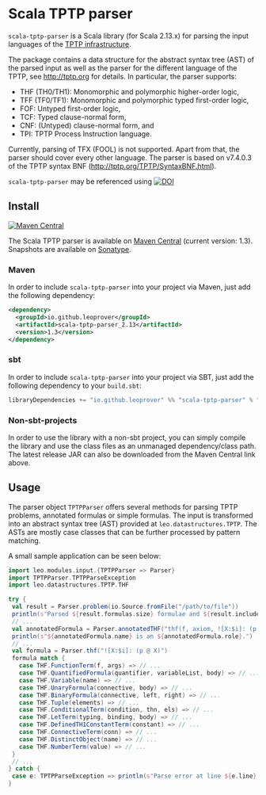 Scala TPTP parser 
========

`scala-tptp-parser` is a Scala library (for Scala 2.13.x) for parsing the input languages of the [TPTP infrastructure](http://tptp.org).

The package contains a data structure for the abstract syntax tree (AST) of the parsed input as well as the parser for the different language of the TPTP, see http://tptp.org for details. In particular, the parser supports:

  * THF (TH0/TH1): Monomorphic and polymorphic higher-order logic,
  * TFF (TF0/TF1): Monomorphic and polymorphic typed first-order logic,
  * FOF: Untyped first-order logic,
  * TCF: Typed clause-normal form,
  * CNF: (Untyped) clause-normal form, and
  * TPI: TPTP Process Instruction language.

Currently, parsing of TFX (FOOL) is not supported. Apart from that, the parser should cover every other language.
The parser is based on v7.4.0.3 of the TPTP syntax BNF (http://tptp.org/TPTP/SyntaxBNF.html).

`scala-tptp-parser` may be referenced using [![DOI](https://zenodo.org/badge/328686203.svg)](https://zenodo.org/badge/latestdoi/328686203)


## Install
[![Maven Central](https://img.shields.io/maven-central/v/io.github.leoprover/scala-tptp-parser_2.13.svg?label=Maven%20Central)](https://search.maven.org/search?q=g:%22io.github.leoprover%22%20AND%20a:%22scala-tptp-parser_2.13%22)

The Scala TPTP parser is available on [Maven Central](https://search.maven.org/artifact/io.github.leoprover/scala-tptp-parser_2.13) (current version: 1.3).
Snapshots are available on [Sonatype](https://s01.oss.sonatype.org/content/repositories/snapshots/io/github/leoprover/scala-tptp-parser_2.13/).

### Maven

In order to include `scala-tptp-parser` into your project via Maven, just add the following dependency:
```xml
<dependency>
  <groupId>io.github.leoprover</groupId>
  <artifactId>scala-tptp-parser_2.13</artifactId>
  <version>1.3</version>
</dependency>
```

### sbt

In order to include `scala-tptp-parser` into your project via SBT, just add the following dependency to your `build.sbt`:
```scala
libraryDependencies += "io.github.leoprover" %% "scala-tptp-parser" % "1.3"
```

### Non-sbt-projects
In order to use the library with a non-sbt project, you can simply compile the library and use the class files as an unmanaged dependency/class path. The latest release JAR can also be downloaded from the Maven Central link above.

## Usage
The parser object `TPTPParser` offers several methods for parsing TPTP problems, annotated formulas or simple formulas. The input is transformed into an
abstract syntax tree (AST) provided at `leo.datastructures.TPTP`. The ASTs are mostly case classes that can be further processed by pattern matching.

A small sample application can be seen below:

```scala
import leo.modules.input.{TPTPParser => Parser}
import TPTPParser.TPTPParseException
import leo.datastructures.TPTP.THF

try {
 val result = Parser.problem(io.Source.fromFile("/path/to/file"))
 println(s"Parsed ${result.formulas.size} formulae and ${result.includes.size} include statements.")
 // ...
 val annotatedFormula = Parser.annotatedTHF("thf(f, axiom, ![X:$i]: (p @ X)).")
 println(s"${annotatedFormula.name} is an ${annotatedFormula.role}.")
 // ...
 val formula = Parser.thf("![X:$i]: (p @ X)")
 formula match {
   case THF.FunctionTerm(f, args) => // ...
   case THF.QuantifiedFormula(quantifier, variableList, body) => // ...
   case THF.Variable(name) => // ...
   case THF.UnaryFormula(connective, body) => // ...
   case THF.BinaryFormula(connective, left, right) => // ...
   case THF.Tuple(elements) => // ...
   case THF.ConditionalTerm(condition, thn, els) => // ...
   case THF.LetTerm(typing, binding, body) => // ...
   case THF.DefinedTH1ConstantTerm(constant) => // ...
   case THF.ConnectiveTerm(conn) => // ...
   case THF.DistinctObject(name) => // ...
   case THF.NumberTerm(value) => // ...
 }
 // ...
} catch {
 case e: TPTPParseException => println(s"Parse error at line ${e.line}:${e.offset}: ${e.getMessage}")
}
```
